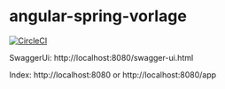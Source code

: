 # angular-spring-vorlage

[![CircleCI](https://circleci.com/gh/micsimon/angular-spring-seed/tree/master.svg?style=svg)](https://circleci.com/gh/micsimon/angular-spring-seed/tree/master)

SwaggerUi:
http://localhost:8080/swagger-ui.html

Index:
http://localhost:8080 or http://localhost:8080/app
